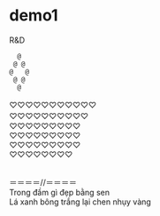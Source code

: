# demo1
R&amp;D

      @
     @ @
    @   @
     @ @
      @
      

♡♡♡♡♡♡♡♡♡♡♡
　 <br>♡♡♡♡♡♡♡♡♡♡　
 　　 <br>♡♡♡♡♡♡♡♡♡
    <br>♡♡♡♡♡♡♡♡♡
   <br>♡♡♡♡♡♡♡♡♡
  <br>♡♡♡♡♡♡♡♡
 
  <br>＝＝＝＝//＝＝＝＝
 <br>Trong đầm gì đẹp bằng sen
 <br>Lá xanh bông trắng lại chen nhụy vàng
 
